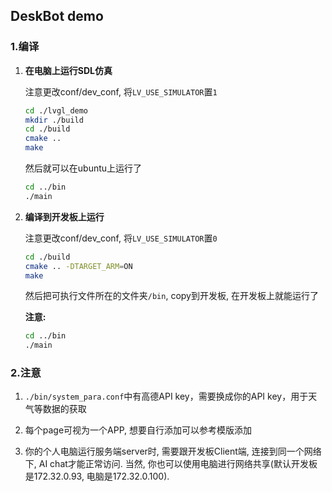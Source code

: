 ## DeskBot demo

### 1.编译
1. **在电脑上运行SDL仿真**

    注意更改conf/dev_conf, 将`LV_USE_SIMULATOR`置`1`
    
    ```sh
    cd ./lvgl_demo
    mkdir ./build
    cd ./build
    cmake ..
    make
    ```

    然后就可以在ubuntu上运行了

    ```sh
    cd ../bin
    ./main
    ```

2. **编译到开发板上运行**

    注意更改conf/dev_conf, 将`LV_USE_SIMULATOR`置`0`

    ```sh
    cd ./build
    cmake .. -DTARGET_ARM=ON
    make
    ```

    然后把可执行文件所在的文件夹`/bin`, copy到开发板, 在开发板上就能运行了

    **注意:** 

    ```sh
    cd ../bin
    ./main
    ```

### 2.注意

1. `./bin/system_para.conf`中有高德API key，需要换成你的API key，用于天气等数据的获取

2. 每个page可视为一个APP, 想要自行添加可以参考模版添加

3. 你的个人电脑运行服务端server时, 需要跟开发板Client端, 连接到同一个网络下, AI chat才能正常访问. 当然, 你也可以使用电脑进行网络共享(默认开发板是172.32.0.93, 电脑是172.32.0.100).